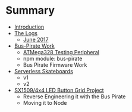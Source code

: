 # Summary

* [Introduction](README.md)
* [The Logs](the-logs.md)
  * [June 2017](the-logs/june-2017.md)
* [Bus-Pirate Work](bus-pirate-work.md)
  * [ATMega328 Testing Peripheral](atmega328-testing-peripheral.md)
  * npm module: bus-pirate
  * Bus Pirate Firmware Work
* [Serverless Skateboards](serverless-skateboards.md)
  * v1
  * v2
* [SX1509/4x4 LED Button Grid Project](sx15094x4-led-button-grid-project.md)
  * Reverse Engineering it with the Bus Pirate
  * Moving it to Node

